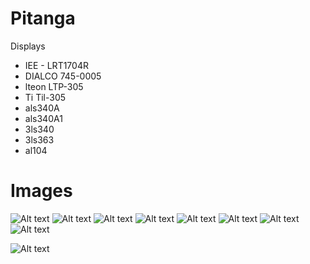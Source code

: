 # Pitanga
Displays 
- IEE - LRT1704R
- DIALCO 745-0005
- lteon LTP-305 
- Ti Til-305 
- als340A
- als340A1
- 3ls340 
- 3ls363
- al104


# Images 
![Alt text](photo/jpeg/photo_5352913656670706168_y.jpeg)
![Alt text](photo/jpeg/photo_5352913656670706159_y.jpeg) 
![Alt text](<photo/jpeg/IMG_4408 2.jpeg>)
![Alt text](<photo/jpeg/IMG_4409 2.jpeg>)
![Alt text](<photo/jpeg/IMG_4431 2.jpeg>)
![Alt text](<photo/jpeg/IMG_4410 2.jpeg>)
![Alt text](<photo/jpeg/IMG_4414 2.jpeg>)
![Alt text](<photo/jpeg/IMG_4426 2.jpeg>)

![Alt text](<photo/jpeg/IMG_4559 2.jpeg>)
